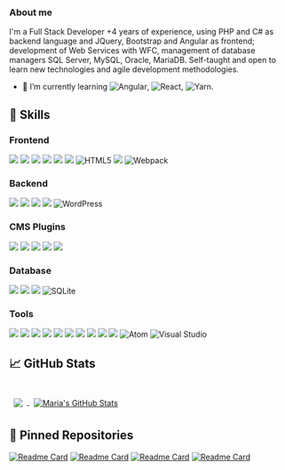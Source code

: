### About me

I'm a Full Stack Developer +4 years of experience, using PHP and C# as backend language and JQuery, Bootstrap and Angular as frontend; development of Web Services with WFC, management of database managers SQL Server, MySQL, Oracle, MariaDB. Self-taught and open to learn new technologies and agile development methodologies.

- 🌱 I’m currently learning ![Angular](https://img.shields.io/badge/Angular-50%25-International?style=flat&logo=angular&logoColor=white), ![React](https://img.shields.io/badge/React-10%25-International?style=flat&logo=react&logoColor=white), ![Yarn](https://img.shields.io/badge/Yarn-0%25-International?style=flat&logo=yarn&logoColor=white).

## 💼 Skills

### Frontend 

![](https://img.shields.io/badge/Style-CSS-informational?style=flat&logo=css3&logoColor=white&color=4AB197)
![](https://img.shields.io/badge/Script-JavaScript-informational?style=flat&logo=JavaScript&logoColor=white&color=4AB197)
![](https://img.shields.io/badge/Script-JQuery-informational?style=flat&logo=JQuery&logoColor=white&color=4AB197)
![](https://img.shields.io/badge/Style-Bootstrap-informational?style=flat&logo=Bootstrap&logoColor=white&color=4AB197)
![](https://img.shields.io/badge/Style-Sass-informational?style=flat&logo=Sass&logoColor=white&color=4AB197)
![](https://img.shields.io/badge/Script-Gulp-informational?style=flat&logo=Gulp&logoColor=white&color=4AB197)
![HTML5](https://img.shields.io/badge/html5-%23E34F26.svg?style=flat&logo=html5&logoColor=white)
![](https://img.shields.io/badge/html5blank-%23E34F26.svg?style=flat&logo=html5&logoColor=white)
![Webpack](https://img.shields.io/badge/webpack-%238DD6F9.svg?style=flat&logo=webpack&logoColor=black)


### Backend

![](https://img.shields.io/badge/Code-PHP-informational?style=flat&logo=PHP&logoColor=white&color=4AB197)
![](https://img.shields.io/badge/Code-CSharp-informational?style=flat&logo=c-sharp&logoColor=white&color=4AB197)
![](https://img.shields.io/badge/Code-.NET-informational?style=flat&logo=.net&logoColor=white&color=4AB197)
![](https://img.shields.io/packagist/php-v/laravel/framework?label=Laravel%20-%20Framework&logo=laravel)
![WordPress](https://img.shields.io/badge/CODE-WordPress-%23117AC9.svg?style=flat&logo=WordPress&logoColor=white)

### CMS Plugins
![](https://img.shields.io/wordpress/plugin/wp-version/fusion?label=Fusion%20Builder&logo=wordpress)
![](https://img.shields.io/wordpress/plugin/wp-version/advanced-custom-fields?logo=wordpress)
![](https://img.shields.io/wordpress/plugin/required-php/advanced-custom-fields?label=ACF&logo=wordpress)
![](https://img.shields.io/badge/Plugin-ToolsetBlocks-informational?style=flat&logo=wordpress&logoColor=white)
![](https://img.shields.io/badge/Plugin-ToolsetMaps-informational?style=flat&logo=wordpress&logoColor=white)

### Database

![](https://img.shields.io/badge/Code-MySQL-informational?style=flat&logo=MySQL&logoColor=white&color=4AB197)
![](https://img.shields.io/badge/Database-MariaDB-informational?style=flat&logo=MariaDB&logoColor=white&color=4AB197)
![](https://img.shields.io/badge/SQL-SERVER-brightgreen?logo=microsoft-sql-server&style=flat)
![SQLite](https://img.shields.io/badge/Database-sqlite-%2307405e.svg?style=flat&logo=sqlite&logoColor=white)

### Tools

![](https://img.shields.io/badge/Tools-GitHub-informational?style=flat&logo=GitHub&logoColor=white&color=4AB197)
![](https://img.shields.io/badge/Tools-Bitbucket-informational?style=flat&logo=Bitbucket&logoColor=white&color=4AB197)
![](https://img.shields.io/badge/Tools-Jira-informational?style=flat&logo=Jira-Software&logoColor=white&color=4AB197)
![](https://img.shields.io/badge/Tools-Postman-informational?style=flat&logo=Postman&logoColor=white&color=4AB197)
![](https://img.shields.io/badge/Tools-Photoshop-informational?style=flat&logo=Adobe-Photoshop&logoColor=white&color=4AB197)
![](https://img.shields.io/badge/code_style-prettier-ff69b4.svg?style=flat)
![](https://img.shields.io/badge/IDE-VSCode-informational?style=flat&logo=visual-studio-code&logoColor=white&color=4AB197)
![](https://img.shields.io/badge/APP-SLACK-informational?style=flat&logo=Slack&logoColor=white&color=4AB197)
![](https://img.shields.io/badge/Server-Laragon-informational?style=flat&logo=laragon&logoColor=white&color=4AB197)
![](https://img.shields.io/badge/Server-Xampp-informational?style=flat&logo=xampp&logoColor=white&color=4AB197)
![Atom](https://img.shields.io/badge/IDE-Atom-%2366595C.svg?style=flat&logo=atom&logoColor=white)
![Visual Studio](https://img.shields.io/badge/IDE-Visual%20Studio-5C2D91.svg?style=flat&logo=visual-studio&logoColor=white)

## &#x1f4c8; GitHub Stats

<br>

<a href="https://github.com/mmembrenoh23">
  <img align="center" style="margin:0.5rem" src="https://github-readme-stats.vercel.app/api/top-langs/?username=mmembrenoh23&langs_count=15&layout=compact&title_color=ffffff&text_color=c9cacc&icon_color=4AB197&bg_color=1A2B34" />

<a href="https://github.com/mmembrenoh23">
  <img align="center" style="margin:0.5rem" src="https://github-readme-stats.vercel.app/api?username=mmembrenoh23&show_icons=true&line_height=27&count_private=true&title_color=ffffff&text_color=c9cacc&icon_color=4AB097&bg_color=1A2B34" alt="Maria's GitHub Stats" />
</a>

## 📌 Pinned Repositories
[![Readme Card](https://github-readme-stats.vercel.app/api/pin?username=mmembrenoh23&repo=gulppractice)](https://github.com/mmembrenoh23/gulppractice)
[![Readme Card](https://github-readme-stats.vercel.app/api/pin?username=mmembrenoh23&repo=frontend-covid)](https://github.com/mmembrenoh23/frontend-covid)
[![Readme Card](https://github-readme-stats.vercel.app/api/pin?username=mmembrenoh23&repo=SassPractice)](https://github.com/mmembrenoh23/SassPractice)
[![Readme Card](https://github-readme-stats.vercel.app/api/pin?username=mmembrenoh23&repo=backend-covid)](https://github.com/mmembrenoh23/backend-covid)

<!--
**mmembrenoh23/mmembrenoh23** is a ✨ _special_ ✨ repository because its `README.md` (this file) appears on your GitHub profile.

Here are some ideas to get you started:

- 🔭 I’m currently working on ...
- 🌱 I’m currently learning ...
- 👯 I’m looking to collaborate on ...
- 🤔 I’m looking for help with ...
- 💬 Ask me about ...
- 📫 How to reach me: ...
- 😄 Pronouns: ...
- ⚡ Fun fact: ...
-->

